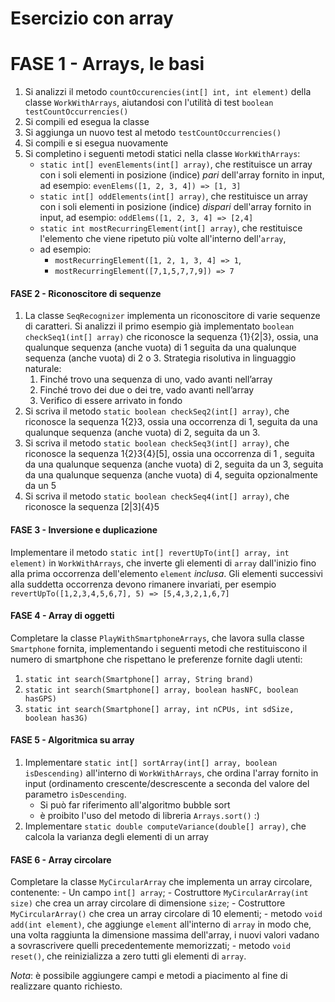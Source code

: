 # Esercizio con array

# FASE 1 - Arrays, le basi

1. Si analizzi il metodo `countOccurencies(int[] int, int element)` della classe `WorkWithArrays`,
aiutandosi con l'utilità di test `boolean testCountOccurrencies()`
2. Si compili ed esegua la classe
3. Si aggiunga un nuovo test al metodo `testCountOccurrencies()`
4. Si compili e si esegua nuovamente
5. Si completino i seguenti metodi statici nella classe `WorkWithArrays`:
   - `static int[] evenElements(int[] array)`,
   che restituisce un array con i soli elementi in posizione (indice) *pari* dell'array fornito in input,
   ad esempio: `evenElems([1, 2, 3, 4]) => [1, 3]`
   - `static int[] oddElements(int[] array)`,
   che restituisce un array con i soli elementi in posizione (indice) *dispari*
   dell'array fornito in input, ad esempio: `oddElems([1, 2, 3, 4] => [2,4]`
   - `static int mostRecurringElement(int[] array)`,
   che restituisce l'elemento che viene ripetuto più volte all'interno dell'`array`,
   - ad esempio:
     - `mostRecurringElement([1, 2, 1, 3, 4] => 1`,
     - `mostRecurringElement([7,1,5,7,7,9]) => 7`

#### FASE 2 - Riconoscitore di sequenze

1. La classe `SeqRecognizer` implementa un riconoscitore di varie sequenze di caratteri.
Si analizzi il primo esempio già implementato `boolean checkSeq1(int[] array)` che riconosce la sequenza {1}{2|3},
ossia, una qualunque sequenza (anche vuota) di 1 seguita da una qualunque sequenza (anche vuota) di 2 o 3.
Strategia risolutiva in linguaggio naturale:
    1. Finché trovo una sequenza di uno, vado avanti nell’array
    2. Finché trovo dei due o dei tre, vado avanti nell’array
    3. Verifico di essere arrivato in fondo
2. Si scriva il metodo `static boolean checkSeq2(int[] array)`,
che riconosce la sequenza 1{2}3, ossia una occorrenza di 1, 
seguita da una qualunque sequenza (anche vuota) di 2, seguita da un 3.
3. Si scriva il metodo `static boolean checkSeq3(int[] array)`,
che riconosce la sequenza 1{2}3{4}[5],
ossia una occorrenza di 1 , seguita da una qualunque sequenza (anche vuota) di 2, seguita da un 3,
seguita da una qualunque sequenza (anche vuota) di 4,
seguita opzionalmente da un 5
4. Si scriva il metodo `static boolean checkSeq4(int[] array)`,
che riconosce la sequenza [2|3]{4}5

#### FASE 3 - Inversione e duplicazione

Implementare il metodo `static int[] revertUpTo(int[] array, int element)` in `WorkWithArrays`,
che inverte gli elementi di `array` dall'inizio fino alla prima occorrenza dell'elemento `element` *inclusa*.
Gli elementi successivi alla suddetta occorrenza devono rimanere invariati, per esempio `revertUpTo([1,2,3,4,5,6,7], 5) => [5,4,3,2,1,6,7]`

#### FASE 4 - Array di oggetti

Completare la classe `PlayWithSmartphoneArrays`, che lavora sulla classe `Smartphone` fornita,
implementando i seguenti metodi che restituiscono il numero di smartphone che rispettano le preferenze fornite dagli utenti:

1. `static int search(Smartphone[] array, String brand)`
2. `static int search(Smartphone[] array, boolean hasNFC, boolean hasGPS)`
3. `static int search(Smartphone[] array, int nCPUs, int sdSize, boolean has3G)`

#### FASE 5 - Algoritmica su array

1. Implementare `static int[] sortArray(int[] array, boolean isDescending)` all'interno di `WorkWithArrays`,
che ordina l'array fornito in input
(ordinamento crescente/descrescente a seconda del valore del parametro `isDescending`.
    - Si può far riferimento all'algoritmo bubble sort
    - è proibito l'uso del metodo di libreria `Arrays.sort()` :)
2. Implementare `static double computeVariance(double[] array)`,
che calcola la varianza degli elementi di un array

#### FASE 6 - Array circolare

Completare la classe `MyCircularArray` che implementa un array circolare, contenente:
    - Un campo `int[] array`;
    - Costruttore `MyCircularArray(int size)` che crea un array circolare di dimensione `size`;
    - Costruttore `MyCircularArray()` che crea un array circolare di 10 elementi;
    - metodo `void add(int element)`, che aggiunge `element` all'interno di `array` in modo che,
    una volta raggiunta la dimensione massima dell'array,
    i nuovi valori vadano a sovrascrivere quelli precedentemente memorizzati;
    - metodo `void reset()`, che reinizializza a zero tutti gli elementi di `array`.

*Nota*: è possibile aggiungere campi e metodi a piacimento al fine di realizzare quanto richiesto.
